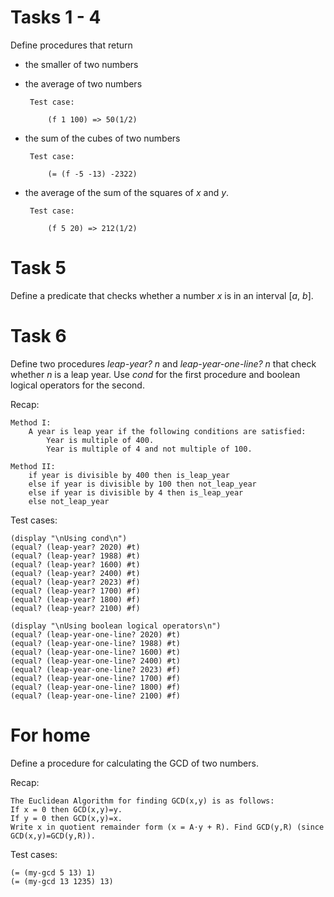 # Tasks 1 - 4
Define procedures that return
 - the smaller of two numbers
 - the average of two numbers

        Test case:

            (f 1 100) => 50(1/2)
 - the sum of the cubes of two numbers

        Test case:

            (= (f -5 -13) -2322)
 - the average of the sum of the squares of *x* and *y*.

        Test case:

            (f 5 20) => 212(1/2)

# Task 5
Define a predicate that checks whether a number *x* is in an interval [*a*, *b*].

# Task 6
Define two procedures *leap-year? n* and *leap-year-one-line? n* that check whether *n* is a leap year. Use *cond* for the first procedure and boolean logical operators for the second.

Recap:

    Method I:
        A year is leap year if the following conditions are satisfied:
            Year is multiple of 400.
            Year is multiple of 4 and not multiple of 100.

    Method II:
        if year is divisible by 400 then is_leap_year
        else if year is divisible by 100 then not_leap_year
        else if year is divisible by 4 then is_leap_year
        else not_leap_year 

Test cases:

    (display "\nUsing cond\n")
    (equal? (leap-year? 2020) #t)
    (equal? (leap-year? 1988) #t)
    (equal? (leap-year? 1600) #t)
    (equal? (leap-year? 2400) #t)
    (equal? (leap-year? 2023) #f)
    (equal? (leap-year? 1700) #f)
    (equal? (leap-year? 1800) #f)
    (equal? (leap-year? 2100) #f)
    
    (display "\nUsing boolean logical operators\n")
    (equal? (leap-year-one-line? 2020) #t)
    (equal? (leap-year-one-line? 1988) #t)
    (equal? (leap-year-one-line? 1600) #t)
    (equal? (leap-year-one-line? 2400) #t)
    (equal? (leap-year-one-line? 2023) #f)
    (equal? (leap-year-one-line? 1700) #f)
    (equal? (leap-year-one-line? 1800) #f)
    (equal? (leap-year-one-line? 2100) #f)

# For home
Define a procedure for calculating the GCD of two numbers.

Recap:

    The Euclidean Algorithm for finding GCD(x,y) is as follows:
    If x = 0 then GCD(x,y)=y.
    If y = 0 then GCD(x,y)=x.
    Write x in quotient remainder form (x = A⋅y + R). Find GCD(y,R) (since GCD(x,y)=GCD(y,R)).

Test cases:

    (= (my-gcd 5 13) 1)
    (= (my-gcd 13 1235) 13)